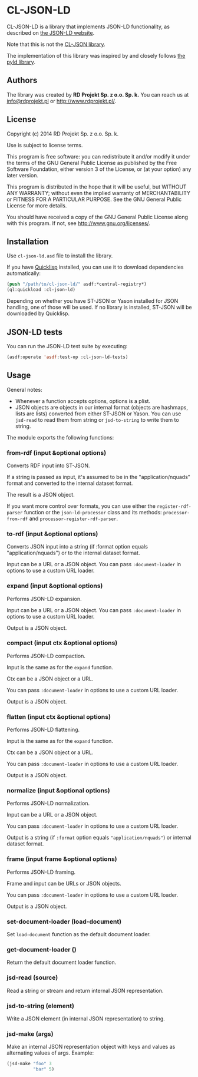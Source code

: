 # CL-JSON-LD

CL-JSON-LD is a library that implements JSON-LD functionality,
as described on [the JSON-LD website](http://www.json-ld.org/).

Note that this is not the [CL-JSON library](http://common-lisp.net/project/cl-json/).

The implementation of this library was inspired by and closely follows [the pyld library](https://github.com/digitalbazaar/pyld).

## Authors

The library was created by **RD Projekt Sp. z o.o. Sp. k.** You can reach us at <info@rdprojekt.pl> or <http://www.rdprojekt.pl/>.

## License

Copyright (c) 2014 RD Projekt Sp. z o.o. Sp. k.

Use is subject to license terms.

This program is free software: you can redistribute it and/or modify
it under the terms of the GNU General Public License as published by
the Free Software Foundation, either version 3 of the License, or
(at your option) any later version.

This program is distributed in the hope that it will be useful,
but WITHOUT ANY WARRANTY; without even the implied warranty of
MERCHANTABILITY or FITNESS FOR A PARTICULAR PURPOSE.  See the
GNU General Public License for more details.

You should have received a copy of the GNU General Public License
along with this program.  If not, see <http://www.gnu.org/licenses/>.

## Installation

Use `cl-json-ld.asd` file to install the library.

If you have [Quicklisp](http://www.quicklisp.org/) installed, you can use it to download dependencies automatically:
```lisp
(push "/path/to/cl-json-ld/" asdf:*central-registry*)
(ql:quickload :cl-json-ld)
```

Depending on whether you have ST-JSON or Yason installed for JSON
handling, one of those will be used. If no library is installed,
ST-JSON will be downloaded by Quicklisp.

## JSON-LD tests

You can run the JSON-LD test suite by executing:
```lisp
(asdf:operate 'asdf:test-op :cl-json-ld-tests)
```

## Usage

General notes: 

* Whenever a function accepts options, options is a plist.
* JSON objects are objects in our internal format (objects are hashmaps,
lists are lists) converted from either ST-JSON or Yason. You can use 
`jsd-read` to read them from string or `jsd-to-string` to write them to string.

The module exports the following functions:

### from-rdf (input &optional options)

Converts RDF input into ST-JSON.

If a string is passed as input, it's assumed to be 
in the "application/nquads" format and converted to the internal dataset
format.

The result is a JSON object.

If you want more control over formats, you can use either the `register-rdf-parser` function
or the `json-ld-processor` class
and its methods: `processor-from-rdf` and `processor-register-rdf-parser`.

### to-rdf (input &optional options)

Converts JSON input into a string 
(if :format option equals "application/nquads")
or to the internal dataset format.

Input can be a URL or a JSON object.
You can pass `:document-loader` in options to use a custom URL loader.

### expand (input &optional options)

Performs JSON-LD expansion.

Input can be a URL or a JSON object.
You can pass `:document-loader` in options to use a custom URL loader.

Output is a JSON object.

### compact (input ctx &optional options)

Performs JSON-LD compaction.

Input is the same as for the `expand` function.

Ctx can be a JSON object or a URL.

You can pass `:document-loader` in options to use a custom URL loader.

Output is a JSON object.

### flatten (input ctx &optional options)

Performs JSON-LD flattening.

Input is the same as for the `expand` function.

Ctx can be a JSON object or a URL.

You can pass `:document-loader` in options to use a custom URL loader.

Output is a JSON object.

### normalize (input &optional options)

Performs JSON-LD normalization.

Input can be a URL or a JSON object.

You can pass `:document-loader` in options to use a custom URL loader.

Output is a string (if `:format` option equals `"application/nquads"`) 
or internal dataset format.

### frame (input frame &optional options)

Performs JSON-LD framing.

Frame and input can be URLs or JSON objects.

You can pass `:document-loader` in options to use a custom URL loader.

Output is a JSON object.

### set-document-loader (load-document)

Set `load-document` function as the default document loader.

### get-document-loader ()

Return the default document loader function.

### jsd-read (source)

Read a string or stream and return internal JSON representation.

### jsd-to-string (element)

Write a JSON element (in internal JSON representation) to string.

### jsd-make (args)

Make an internal JSON representation object with keys and values as alternating values of args.
Example:
```lisp
(jsd-make "foo" 3
          "bar" 5)
```
